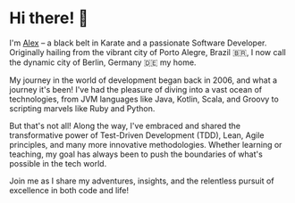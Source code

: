 # Hi there! 👋

I'm [Alex](https://alexrocha.me) – a black belt in Karate and a passionate Software Developer. Originally hailing from the vibrant city of Porto Alegre, Brazil 🇧🇷, I now call the dynamic city of Berlin, Germany 🇩🇪 my home.

My journey in the world of development began back in 2006, and what a journey it's been! I've had the pleasure of diving into a vast ocean of technologies, from JVM languages like Java, Kotlin, Scala, and Groovy to scripting marvels like Ruby and Python.

But that's not all! Along the way, I've embraced and shared the transformative power of Test-Driven Development (TDD), Lean, Agile principles, and many more innovative methodologies. Whether learning or teaching, my goal has always been to push the boundaries of what's possible in the tech world.

Join me as I share my adventures, insights, and the relentless pursuit of excellence in both code and life!

<!--
**alexrochas/alexrochas** is a ✨ _special_ ✨ repository because its `README.md` (this file) appears on your GitHub profile.

Here are some ideas to get you started:

- 🔭 I’m currently working on ...
- 🌱 I’m currently learning ...
- 👯 I’m looking to collaborate on ...
- 🤔 I’m looking for help with ...
- 💬 Ask me about ...
- 📫 How to reach me: ...
- 😄 Pronouns: ...
- ⚡ Fun fact: ...
-->
